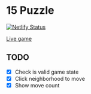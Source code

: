 # 15 Puzzle

[![Netlify Status](https://api.netlify.com/api/v1/badges/bd61d7da-7ecf-42d3-bb1a-9f189a2d77ab/deploy-status)](https://app.netlify.com/sites/nddapp-15-puzzle/deploys)

[Live game](https://15-puzzle.nddapp.com/)

## TODO

- [x] Check is valid game state
- [x] Click neighborhood to move
- [x] Show move count
